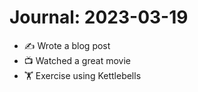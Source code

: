 # Journal: 2023-03-19

* ✍️ Wrote a blog post
* 📺 Watched a great movie
* 🏋️ Exercise using Kettlebells

